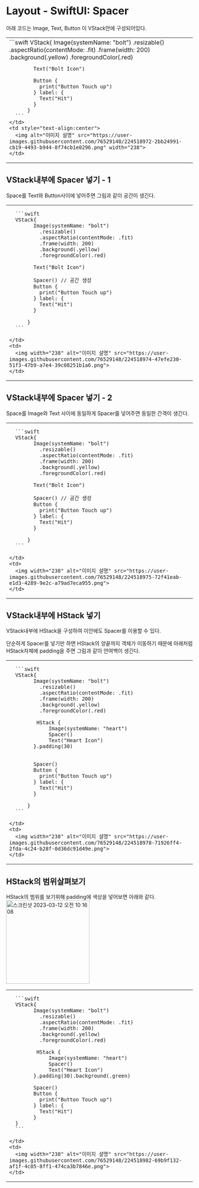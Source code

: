 # Layout - SwiftUI: Spacer

아래 코드는 Image, Text, Button 이 VStack안에 구성되어있다.
<table>
  <tr>
    <td width="50%">
      ```swift
      VStack{
            Image(systemName: "bolt")
              .resizable()
              .aspectRatio(contentMode: .fit)
              .frame(width: 200)
              .background(.yellow)
              .foregroundColor(.red)
       
            Text("Bolt Icon")
            
            Button {
              print("Button Touch up")
            } label: {
              Text("Hit")
            }
          }
      ```
    </td>
    <td style="text-align:center">
      <img alt="이미지 설명" src="https://user-images.githubusercontent.com/76529148/224518972-2bb24991-cb19-4493-b944-8f74cb1e0296.png" width="238">
    </td>
  </tr>
</table>

## VStack내부에 Spacer 넣기 - 1
Space를 Text와 Button사이에 넣어주면 그림과 같이 공간이 생긴다. 

<table>
  <tr>
    <td>

      ```swift
      VStack{
            Image(systemName: "bolt")
              .resizable()
              .aspectRatio(contentMode: .fit)
              .frame(width: 200)
              .background(.yellow)
              .foregroundColor(.red)
       
            Text("Bolt Icon")
            
            Spacer() // 공간 생성
            Button {
              print("Button Touch up")
            } label: {
              Text("Hit")
            }

          }
      ```

    </td>
    <td>
      <img width="238" alt="이미지 설명" src="https://user-images.githubusercontent.com/76529148/224518974-47efe230-51f3-47b9-a7e4-39c08251b1a6.png">
    </td>
  </tr>
</table>

## VStack내부에 Spacer 넣기 - 2
Space를 Image와 Text 사이에 동일하게 Spacer를 넣어주면 동일한 간격이 생긴다. 

<table>
  <tr>
    <td>

      ```swift
      VStack{
            Image(systemName: "bolt")
              .resizable()
              .aspectRatio(contentMode: .fit)
              .frame(width: 200)
              .background(.yellow)
              .foregroundColor(.red)
       
            Text("Bolt Icon")
            
            Spacer() // 공간 생성
            Button {
              print("Button Touch up")
            } label: {
              Text("Hit")
            }

          }
      ```

    </td>
    <td>
      <img width="238" alt="이미지 설명" src="https://user-images.githubusercontent.com/76529148/224518975-72f41eab-e1d3-4289-9e2c-a79ad7eca955.png">
    </td>
  </tr>
</table>

## VStack내부에 HStack 넣기
VStack내부에 HStack을 구성하여 이안에도 Spacer를 이용할 수 있다.

단순하게 Spacer를 넣기만 하면 HStack의 양끝까지 객체가 이동하기 때문에 아래처럼 HStack자체에 padding을 주면 그림과 같이 안여백이 생긴다. 
<table>
  <tr>
    <td>

      ```swift
      VStack{
            Image(systemName: "bolt")
              .resizable()
              .aspectRatio(contentMode: .fit)
              .frame(width: 200)
              .background(.yellow)
              .foregroundColor(.red)
       
             HStack {
                 Image(systemName: "heart")
                 Spacer()
                 Text("Heart Icon")
            }.padding(30)   

         
            Spacer() 
            Button {
              print("Button Touch up")
            } label: {
              Text("Hit")
            }

          }
      ```

    </td>
    <td>
      <img width="238" alt="이미지 설명" src="https://user-images.githubusercontent.com/76529148/224518978-71926ff4-2fda-4c24-b28f-0d36dc91d49e.png">
    </td>
  </tr>
</table>

## HStack의 범위살펴보기
HStack의 범위를 보기위해 padding에 색상을 넣어보면 아래와 같다.
<img width="225" alt="스크린샷 2023-03-12 오전 10 16 08" src="">

<table>
  <tr>
    <td>

      ```swift
      VStack{
            Image(systemName: "bolt")
              .resizable()
              .aspectRatio(contentMode: .fit)
              .frame(width: 200)
              .background(.yellow)
              .foregroundColor(.red)
       
             HStack {
                 Image(systemName: "heart")
                 Spacer()
                 Text("Heart Icon")
            }.padding(30).background(.green)
         
            Spacer() 
            Button {
              print("Button Touch up")
            } label: {
              Text("Hit")
            }
      }
      ```

    </td>
    <td>
      <img width="238" alt="이미지 설명" src="https://user-images.githubusercontent.com/76529148/224518982-69b9f132-af1f-4c05-8ff1-474ca3b7846e.png">
    </td>
  </tr>
</table>
